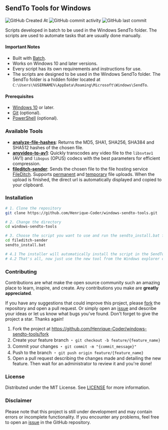 

## SendTo Tools for Windows

![GitHub Created At](https://img.shields.io/github/created-at/henrique-coder/windows-sendto-tools?style=for-the-badge&logoColor=white&labelColor=gray&color=white)
![GitHub commit activity](https://img.shields.io/github/commit-activity/m/henrique-coder/windows-sendto-tools?style=for-the-badge&logoColor=white&labelColor=gray&color=white)
![GitHub last commit](https://img.shields.io/github/last-commit/henrique-coder/windows-sendto-tools?style=for-the-badge&logoColor=white&labelColor=gray&color=white)

Scripts developed in batch to be used in the Windows SendTo folder. The scripts are used to automate tasks that are usually done manually.

#### Important Notes

- Built with [Batch](https://wikipedia.org/wiki/Batch_file).
- Works on Windows 10 and later versions.
- Every script has its own requirements and instructions for use.
- The scripts are designed to be used in the Windows SendTo folder. The SendTo folder is a hidden folder located at `C:\Users\%USERNAME%\AppData\Roaming\Microsoft\Windows\SendTo`.

#### Prerequisites

- [Windows 10](https://www.microsoft.com/windows/get-windows-10) or later.
- [Git](https://gitforwindows.org) (optional).
- [PowerShell](https://wikipedia.org/wiki/PowerShell) (optional).

### Available Tools

- **[analyze-file-hashes](https://github.com/Henrique-Coder/windows-sendto-tools/tree/main/analyze-file-hashes)**: Returns the MD5, SHA1, SHA256, SHA384 and SHA512 hashes of the chosen file.
- **[anyvideo-to-av1](https://github.com/Henrique-Coder/windows-sendto-tools/tree/main/anyvideo-to-av1)**: Quickly transcodes any video file to the `libsvtav1` (AV1) and `libopus` (OPUS) codecs with the best parameters for efficient compression.
- **[fileditch-sender](https://github.com/Henrique-Coder/windows-sendto-tools/tree/main/fileditch-sender)**: Sends the chosen file to the file hosting service [FileDitch](https://fileditch.com). Supports [permanent](https://fileditch.com) and [temporary](https://fileditch.com/temp.html) file uploads. When the upload is finished, the direct url is automatically displayed and copied to your clipboard.

### Installation

```bash
# 1. Clone the repository
git clone https://github.com/Henrique-Coder/windows-sendto-tools.git

# 2. Change the directory
cd windows-sendto-tools

# 3. Choose the script you want to use and run the sendto_install.bat file that will be inside the folder of the chosen script. Example:
cd fileditch-sender
sendto_install.bat

# 4.1 The installer will automatically install the script in the SendTo directory in your Windows.
# 4.2 That's all, now just use the new tool from the Windows explorer context menu.
```

### Contributing

Contributions are what make the open source community such an amazing place to learn, inspire, and create. Any contributions you make are **greatly appreciated**.

If you have any suggestions that could improve this project, please [fork](https://github.com/Henrique-Coder/windows-sendto-tools/fork) the repository and open a pull request. Or simply open an [issue](https://github.com/Henrique-Coder/windows-sendto-tools/issues/new) and describe your ideas or let us know what bugs you've found. Don't forget to give the project a star. Thanks again!

1. Fork the project at https://github.com/Henrique-Coder/windows-sendto-tools/fork
2. Create your feature branch ・ `git checkout -b feature/{feature_name}`
3. Commit your changes ・ `git commit -m "{commit_message}"`
4. Push to the branch ・ `git push origin feature/{feature_name}`
5. Open a pull request describing the changes made and detailing the new feature. Then wait for an administrator to review it and you're done!

### License

Distributed under the MIT License. See [LICENSE](https://github.com/Henrique-Coder/windows-sendto-tools/blob/main/LICENSE) for more information.

### Disclaimer

Please note that this project is still under development and may contain errors or incomplete functionality. If you encounter any problems, feel free to open an [issue](https://github.com/Henrique-Coder/windows-sendto-tools/issues/new) in the GitHub repository.
